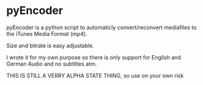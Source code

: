 # pyEncoder

pyEncoder is a python script to automaticly convert/reconvert mediafiles to the iTunes Media Format (mp4).

Size and bitrate is easy adjustable.

I wrote it for my own purpose so there is only support for English and German Audio and no subtitles atm.

THIS IS STILL A VERRY ALPHA STATE THING, so use on your own risk